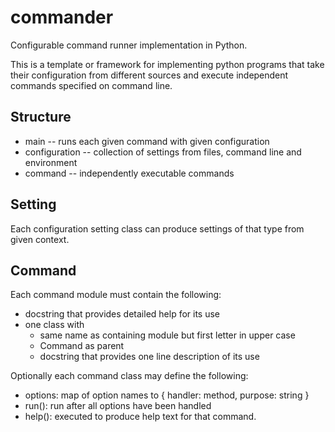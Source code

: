 commander
=========

Configurable command runner implementation in Python.

This is a template or framework for implementing python programs that take their configuration
from different sources and execute independent commands specified on command line.

Structure
---------

 * main -- runs each given command with given configuration
 * configuration -- collection of settings from files, command line and environment
 * command -- independently executable commands

Setting
-------

Each configuration setting class can produce settings of that type from given context.

Command
-------

Each command module must contain the following:
 * docstring that provides detailed help for its use
 * one class with
   * same name as containing module but first letter in upper case
   * Command as parent
   * docstring that provides one line description of its use

Optionally each command class may define the following:
 * options: map of option names to { handler: method, purpose: string }
 * run(): run after all options have been handled
 * help(): executed to produce help text for that command.
